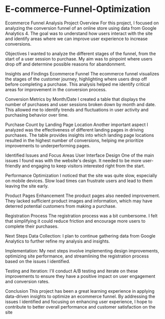 # E-commerce-Funnel-Optimization
Ecommerce Funnel Analysis Project
Overview
For this project, I focused on analyzing the conversion funnel of an online store using data from Google Analytics 4. The goal was to understand how users interact with the site and identify areas where we can improve user experience to increase conversions.

Objectives
I wanted to analyze the different stages of the funnel, from the start of a user session to purchase. My aim was to pinpoint where users drop off and determine possible reasons for abandonment.

Insights and Findings
Ecommerce Funnel
The ecommerce funnel visualizes the stages of the customer journey, highlighting where users drop off before completing a purchase. This analysis helped me identify critical areas for improvement in the conversion process.

Conversion Metrics by Month/Date
I created a table that displays the number of purchases and user sessions broken down by month and date. This allowed me to identify trends and fluctuations in user activity and purchasing behavior over time.

Purchase Count by Landing Page Location
Another important aspect I analyzed was the effectiveness of different landing pages in driving purchases. The table provides insights into which landing page locations resulted in the highest number of conversions, helping me prioritize improvements to underperforming pages.

Identified Issues and Focus Areas
User Interface Design
One of the main issues I found was with the website's design. It needed to be more user-friendly and engaging to keep visitors interested right from the start.

Performance Optimization
I noticed that the site was quite slow, especially on mobile devices. Slow load times can frustrate users and lead to them leaving the site early.

Product Pages Enhancement
The product pages also needed improvement. They lacked sufficient product images and information, which may have deterred potential customers from making a purchase.

Registration Process
The registration process was a bit cumbersome. I felt that simplifying it could reduce friction and encourage more users to complete their purchases.

Next Steps
Data Collection: I plan to continue gathering data from Google Analytics to further refine my analysis and insights.

Implementation: My next steps involve implementing design improvements, optimizing site performance, and streamlining the registration process based on the issues I identified.

Testing and Iteration: I'll conduct A/B testing and iterate on these improvements to ensure they have a positive impact on user engagement and conversion rates.

Conclusion
This project has been a great learning experience in applying data-driven insights to optimize an ecommerce funnel. By addressing the issues I identified and focusing on enhancing user experience, I hope to contribute to better overall performance and customer satisfaction on the site
